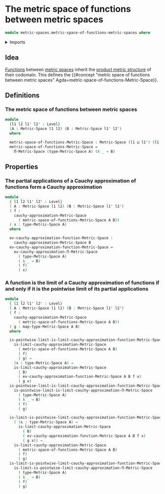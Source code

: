 # The metric space of functions between metric spaces

```agda
module metric-spaces.metric-space-of-functions-metric-spaces where
```

<details><summary>Imports</summary>

```agda
open import elementary-number-theory.positive-rational-numbers

open import foundation.dependent-pair-types
open import foundation.universe-levels

open import metric-spaces.cauchy-approximations-metric-spaces
open import metric-spaces.convergent-cauchy-approximations-metric-spaces
open import metric-spaces.dependent-products-metric-spaces
open import metric-spaces.functions-metric-spaces
open import metric-spaces.isometries-metric-spaces
open import metric-spaces.metric-spaces
```

</details>

## Idea

[Functions](metric-spaces.functions-metric-spaces.md) between
[metric spaces](metric-spaces.metric-spaces.md) inherit the
[product metric structure](metric-spaces.dependent-products-metric-spaces.md) of
their codomain. This defines the
{{#concept "metric space of functions between metric spaces" Agda=metric-space-of-functions-Metric-Space}}.

## Definitions

### The metric space of functions between metric spaces

```agda
module _
  {l1 l2 l1' l2' : Level}
  (A : Metric-Space l1 l2) (B : Metric-Space l1' l2')
  where

  metric-space-of-functions-Metric-Space : Metric-Space (l1 ⊔ l1') (l1 ⊔ l2')
  metric-space-of-functions-Metric-Space =
    Π-Metric-Space (type-Metric-Space A) (λ _ → B)
```

## Properties

### The partial applications of a Cauchy approximation of functions form a Cauchy approximation

```agda
module _
  { l1 l2 l1' l2' : Level}
  ( A : Metric-Space l1 l2) (B : Metric-Space l1' l2')
  ( f :
    cauchy-approximation-Metric-Space
      ( metric-space-of-functions-Metric-Space A B))
  ( x : type-Metric-Space A)
  where

  ev-cauchy-approximation-function-Metric-Space :
    cauchy-approximation-Metric-Space B
  ev-cauchy-approximation-function-Metric-Space =
    ev-cauchy-approximation-Π-Metric-Space
      ( type-Metric-Space A)
      ( λ _ → B)
      ( f)
      ( x)
```

### A function is the limit of a Cauchy approximation of functions if and only if it is the pointwise limit of its partial applications

```agda
module _
  { l1 l2 l1' l2' : Level}
  ( A : Metric-Space l1 l2) (B : Metric-Space l1' l2')
  ( f :
    cauchy-approximation-Metric-Space
      ( metric-space-of-functions-Metric-Space A B))
  ( g : map-type-Metric-Space A B)
  where

  is-pointwise-limit-is-limit-cauchy-approximation-function-Metric-Space :
    is-limit-cauchy-approximation-Metric-Space
      ( metric-space-of-functions-Metric-Space A B)
      ( f)
      ( g) →
    (x : type-Metric-Space A) →
    is-limit-cauchy-approximation-Metric-Space
      ( B)
      ( ev-cauchy-approximation-function-Metric-Space A B f x)
      ( g x)
  is-pointwise-limit-is-limit-cauchy-approximation-function-Metric-Space =
    is-pointwise-limit-is-limit-cauchy-approximation-Π-Metric-Space
      ( type-Metric-Space A)
      ( λ _ → B)
      ( f)
      ( g)

  is-limit-is-pointwise-limit-cauchy-approximation-function-Metric-Space :
    ( (x : type-Metric-Space A) →
      is-limit-cauchy-approximation-Metric-Space
        ( B)
        ( ev-cauchy-approximation-function-Metric-Space A B f x)
        ( g x)) →
    is-limit-cauchy-approximation-Metric-Space
      ( metric-space-of-functions-Metric-Space A B)
      ( f)
      ( g)
  is-limit-is-pointwise-limit-cauchy-approximation-function-Metric-Space =
    is-limit-is-pointwise-limit-cauchy-approximation-Π-Metric-Space
      ( type-Metric-Space A)
      ( λ _ → B)
      ( f)
      ( g)
```
